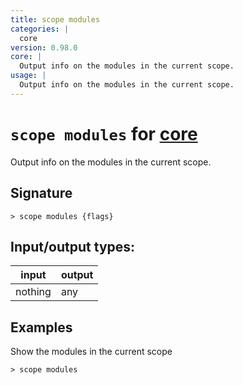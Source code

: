 ```yaml
---
title: scope modules
categories: |
  core
version: 0.98.0
core: |
  Output info on the modules in the current scope.
usage: |
  Output info on the modules in the current scope.
---
```

<!-- This file is automatically generated. Please edit the command in https://github.com/nushell/nushell instead. -->

# `scope modules` for [core](/commands/categories/core.md)

<div class='command-title'>Output info on the modules in the current scope.</div>

## Signature

```> scope modules {flags} ```


## Input/output types:

| input   | output |
| ------- | ------ |
| nothing | any    |

## Examples

Show the modules in the current scope
```nu
> scope modules

```
